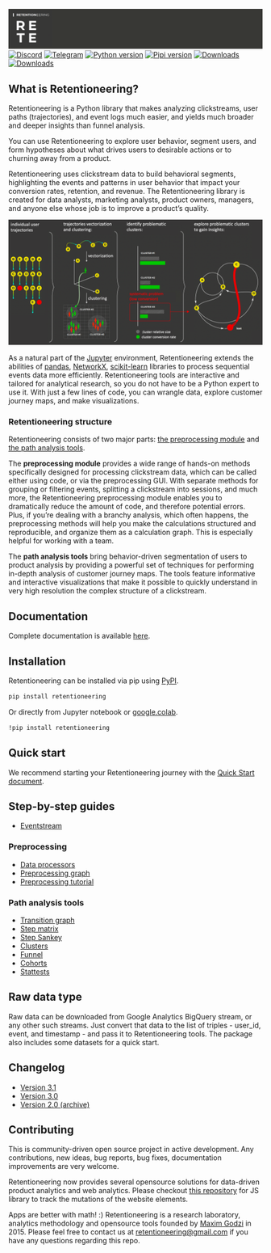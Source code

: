 [![Rete logo](https://raw.githubusercontent.com/retentioneering/pics/master/pics/logo_long_black.png)](https://github.com/retentioneering/retentioneering-tools)
[![Discord](https://img.shields.io/badge/server-on%20discord-blue)](https://discord.com/invite/hBnuQABEV2)
[![Telegram](https://img.shields.io/badge/chat-on%20telegram-blue)](https://t.me/retentioneering_support)
[![Python version](https://img.shields.io/pypi/pyversions/retentioneering)](https://pypi.org/project/retentioneering/)
[![Pipi version](https://img.shields.io/pypi/v/retentioneering)](https://pypi.org/project/retentioneering/)
[![Downloads](https://pepy.tech/badge/retentioneering)](https://pepy.tech/project/retentioneering)
[![Downloads](https://static.pepy.tech/badge/retentioneering/month)](https://pepy.tech/project/retentioneering)

## What is Retentioneering?

Retentioneering is a Python library that makes analyzing clickstreams, user paths (trajectories), and event logs much easier, and yields much broader and deeper insights than funnel analysis.

You can use Retentioneering to explore user behavior, segment users, and form hypotheses about what drives users to desirable actions or to churning away from a product.

Retentioneering uses clickstream data to build behavioral segments, highlighting the events and patterns in user behavior that impact your conversion rates, retention, and revenue. The Retentioneering library is created for data analysts, marketing analysts, product owners, managers, and anyone else whose job is to improve a product’s quality.

[![A simplified scenario of user behavior exploration with Retentioneering.](https://raw.githubusercontent.com/retentioneering/pics/master/pics/rete20/intro_0.png)](https://github.com/retentioneering/retentioneering-tools)


As a natural part of the [Jupyter](https://jupyter.org/) environment, Retentioneering extends the abilities of [pandas](https://pandas.pydata.org), [NetworkX](https://networkx.org/), [scikit-learn](https://scikit-learn.org) libraries to process sequential events data more efficiently. Retentioneering tools are interactive and tailored for analytical research, so you do not have to be a Python expert to use it. With just a few lines of code, you can wrangle data, explore customer journey maps, and make visualizations.

### Retentioneering structure

Retentioneering consists of two major parts: [the preprocessing module](https://doc.retentioneering.com/stable/doc/getting_started/quick_start.html#quick-start-preprocessing) and [the path analysis tools](https://doc.retentioneering.com/stable/doc/getting_started/quick_start.html#quick-start-rete-tools).

The **preprocessing module** provides a wide range of hands-on methods specifically designed for processing clickstream data, which can be called either using code, or via the preprocessing GUI. With separate methods for grouping or filtering events, splitting a clickstream into sessions, and much more, the Retentioneering preprocessing module enables you to dramatically reduce the amount of code, and therefore potential errors. Plus, if you’re dealing with a branchy analysis, which often happens, the preprocessing methods will help you make the calculations structured and reproducible, and organize them as a calculation graph. This is especially helpful for working with a team.

The **path analysis tools** bring behavior-driven segmentation of users to product analysis by providing a powerful set of techniques for performing in-depth analysis of customer journey maps. The tools feature informative and interactive visualizations that make it possible to quickly understand in very high resolution the complex structure of a clickstream.

## Documentation

Complete documentation is available [here](https://doc.retentioneering.com/stable/doc/index.html).

## Installation

Retentioneering can be installed via pip using [PyPI](https://pypi.org/project/retentioneering/).

```bash
pip install retentioneering
```

Or directly from Jupyter notebook or [google.colab](https://colab.research.google.com/).

```bash
!pip install retentioneering
```

## Quick start

We recommend starting your Retentioneering journey with the [Quick Start document](https://doc.retentioneering.com/stable/doc/getting_started/quick_start.html).


## Step-by-step guides

- [Eventstream](https://doc.retentioneering.com/stable/doc/user_guides/eventstream.html)

### Preprocessing

- [Data processors](https://doc.retentioneering.com/stable/doc/user_guides/dataprocessors.html)
- [Preprocessing graph](https://doc.retentioneering.com/stable/doc/user_guides/preprocessing.html)
- [Preprocessing tutorial](https://colab.research.google.com/drive/1WwVI5oQF81xp9DJ6rP5HyM_UjuNPjUk0?usp=sharing)

### Path analysis tools

- [Transition graph](https://doc.retentioneering.com/stable/doc/user_guides/transition_graph.html)
- [Step matrix](https://doc.retentioneering.com/stable/doc/user_guides/step_matrix.html)
- [Step Sankey](https://doc.retentioneering.com/stable/doc/user_guides/step_sankey.html)
- [Clusters](https://doc.retentioneering.com/stable/doc/user_guides/clusters.html)
- [Funnel](https://doc.retentioneering.com/stable/doc/user_guides/funnel.html)
- [Cohorts](https://doc.retentioneering.com/stable/doc/user_guides/cohorts.html)
- [Stattests](https://doc.retentioneering.com/stable/doc/user_guides/stattests.html)

## Raw data type
Raw data can be downloaded from Google Analytics BigQuery stream, or any other such streams. Just convert that data to the list of triples - user_id, event, and timestamp - and pass it to Retentioneering tools. The package also includes some datasets for a quick start.

## Changelog

- [Version 3.1](https://doc.retentioneering.com/stable/doc/whatsnew/v3.1.0.html)
- [Version 3.0](https://doc.retentioneering.com/3.0/doc/whatsnew/v3.0.0.html)
- [Version 2.0 (archive)](https://github.com/retentioneering/retentioneering-tools-2-archive)

## Contributing

This is community-driven open source project in active development. Any contributions,
new ideas, bug reports, bug fixes, documentation improvements are very welcome.

Retentioneering now provides several opensource solutions for data-driven product
analytics and web analytics. Please checkout [this repository](https://github.com/retentioneering/retentioneering-dom-observer) for JS library to track the mutations of the website elements.

Apps are better with math! :)
Retentioneering is a research laboratory, analytics methodology and opensource
tools founded by [Maxim Godzi](https://www.linkedin.com/in/godsie/) in 2015.
Please feel free to contact us at retentioneering@gmail.com if you have any
questions regarding this repo.
